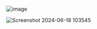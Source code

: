 ![image](https://github.com/Kaviyakandasamy12/21CSR088/assets/146972181/b4aaed3e-5ba3-498b-a04a-78fc3846d374)

![Screenshot 2024-06-18 103545](https://github.com/Kaviyakandasamy12/21CSR088/assets/146972181/5e16ddfe-411d-400f-a169-30cdf2a9f34b)
